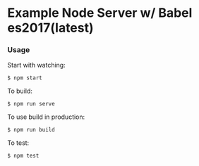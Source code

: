 # Example Node Server w/ Babel es2017(latest)

### Usage

Start with watching:

```shell
$ npm start
```

To build:

```shell
$ npm run serve
```

To use build in production:

```shell
$ npm run build
```

To test:

```shell
$ npm test
```